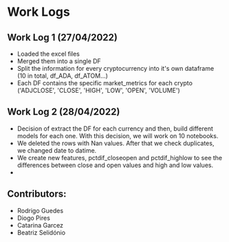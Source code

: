 # Work Logs

 
## Work Log 1 (27/04/2022)

- Loaded the excel files
- Merged them into a single DF
- Split the information for every cryptocurrency into it's own dataframe (10 in total, df_ADA, df_ATOM...) 
- Each DF contains the specific market_metrics for each crypto ('ADJCLOSE', 'CLOSE', 'HIGH', 'LOW', 'OPEN', 'VOLUME')

## Work Log 2 (28/04/2022)
- Decision of extract the DF for each currency and then, build different models for each one. With this decision, we will work on 10 notebooks.
- We deleted the rows with Nan values. After that we check duplicates, we changed date to datime.
- We create new features, pctdif_closeopen and pctdif_highlow to see the differences between close and open values and high and low values.
- 

## Contributors:

- Rodrigo Guedes
- Diogo Pires 
- Catarina Garcez
- Beatriz Selidónio

